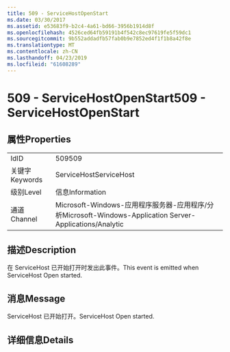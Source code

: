 ```yaml
---
title: 509 - ServiceHostOpenStart
ms.date: 03/30/2017
ms.assetid: e53683f9-b2c4-4a61-bd66-3956b1914d8f
ms.openlocfilehash: 4526ced64fb59191b4f542c8ec97619fe5f59dc1
ms.sourcegitcommit: 9b552addadfb57fab0b9e7852ed4f1f1b8a42f8e
ms.translationtype: MT
ms.contentlocale: zh-CN
ms.lasthandoff: 04/23/2019
ms.locfileid: "61608289"
---
```

# <a name="509---servicehostopenstart"></a><span data-ttu-id="8ccd7-102">509 - ServiceHostOpenStart</span><span class="sxs-lookup"><span data-stu-id="8ccd7-102">509 - ServiceHostOpenStart</span></span>
## <a name="properties"></a><span data-ttu-id="8ccd7-103">属性</span><span class="sxs-lookup"><span data-stu-id="8ccd7-103">Properties</span></span>  
  
|||  
|-|-|  
|<span data-ttu-id="8ccd7-104">Id</span><span class="sxs-lookup"><span data-stu-id="8ccd7-104">ID</span></span>|<span data-ttu-id="8ccd7-105">509</span><span class="sxs-lookup"><span data-stu-id="8ccd7-105">509</span></span>|  
|<span data-ttu-id="8ccd7-106">关键字</span><span class="sxs-lookup"><span data-stu-id="8ccd7-106">Keywords</span></span>|<span data-ttu-id="8ccd7-107">ServiceHost</span><span class="sxs-lookup"><span data-stu-id="8ccd7-107">ServiceHost</span></span>|  
|<span data-ttu-id="8ccd7-108">级别</span><span class="sxs-lookup"><span data-stu-id="8ccd7-108">Level</span></span>|<span data-ttu-id="8ccd7-109">信息</span><span class="sxs-lookup"><span data-stu-id="8ccd7-109">Information</span></span>|  
|<span data-ttu-id="8ccd7-110">通道</span><span class="sxs-lookup"><span data-stu-id="8ccd7-110">Channel</span></span>|<span data-ttu-id="8ccd7-111">Microsoft-Windows-应用程序服务器-应用程序/分析</span><span class="sxs-lookup"><span data-stu-id="8ccd7-111">Microsoft-Windows-Application Server-Applications/Analytic</span></span>|  
  
## <a name="description"></a><span data-ttu-id="8ccd7-112">描述</span><span class="sxs-lookup"><span data-stu-id="8ccd7-112">Description</span></span>  
 <span data-ttu-id="8ccd7-113">在 ServiceHost 已开始打开时发出此事件。</span><span class="sxs-lookup"><span data-stu-id="8ccd7-113">This event is emitted when ServiceHost Open started.</span></span>  
  
## <a name="message"></a><span data-ttu-id="8ccd7-114">消息</span><span class="sxs-lookup"><span data-stu-id="8ccd7-114">Message</span></span>  
 <span data-ttu-id="8ccd7-115">ServiceHost 已开始打开。</span><span class="sxs-lookup"><span data-stu-id="8ccd7-115">ServiceHost Open started.</span></span>  
  
## <a name="details"></a><span data-ttu-id="8ccd7-116">详细信息</span><span class="sxs-lookup"><span data-stu-id="8ccd7-116">Details</span></span>
